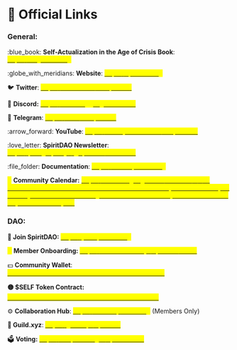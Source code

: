 # 🔗 Official Links

### **General:**

:blue\_book: **Self-Actualization in the Age of Crisis Book**: [<mark style="color:yellow;">https://singletruth.org</mark>](https://singletruth.org)

:globe\_with\_meridians: **Website**: [<mark style="color:yellow;">https://spiritdao.org</mark>](https://spiritdao.org)

:bird: **Twitter**: [<mark style="color:yellow;">https://twitter.com/thespiritdao</mark>](https://twitter.com/thespiritdao)

🤝 **Discord:** [<mark style="color:yellow;">https://discord.gg/Dg94YJxAEm</mark>](https://discord.gg/Dg94YJxAEm)

💬 **Telegram**: [<mark style="color:yellow;">https://t.me/thespiritdao</mark>](https://t.me/thespiritdao)

:arrow\_forward: **YouTube**: [<mark style="color:yellow;">https://www.youtube.com/@SpiritDAO</mark>](https://www.youtube.com/@SpiritDAO)

:love\_letter: **SpiritDAO Newsletter**: [<mark style="color:yellow;">https://paragraph.xyz/@spiritdao/subscribe</mark>](https://paragraph.xyz/@spiritdao/subscribe)

:file\_folder: **Documentation**: [<mark style="color:yellow;">https://docs.spiritdao.org</mark>](https://docs.spiritdao.org)

<mark style="color:yellow;">📆</mark> **Community Calendar:** [<mark style="color:yellow;">https://calendar.google.com/calendar/u/1/r?cid=Y19hYTk2YWJhY2JhMWI1OGFlNDE0N2Y0ZWMxMjlmM2U4ODUxMjJmOGE2Zjc0N2QxMGRhNDhkYzg0NmQ5ZWRmY2QzQGdyb3VwLmNhbGVuZGFyLmdvb2dsZS5jb20</mark>](https://calendar.google.com/calendar/u/1/r?cid=Y19hYTk2YWJhY2JhMWI1OGFlNDE0N2Y0ZWMxMjlmM2U4ODUxMjJmOGE2Zjc0N2QxMGRhNDhkYzg0NmQ5ZWRmY2QzQGdyb3VwLmNhbGVuZGFyLmdvb2dsZS5jb20)



### **DAO:**

**👋 Join SpiritDAO:** [<mark style="color:yellow;">https://join.spiritdao.org</mark> ](https://join.spiritdao.org)

<mark style="color:yellow;">💡</mark> **Member Onboarding:** [<mark style="color:yellow;">https://www.bonfire.xyz/spiritdao/home</mark>](https://www.bonfire.xyz/spiritdao/home)

💵 **Community Wallet**: [<mark style="color:yellow;">0xF3c47077C406FeA33daD4BE498fDf03Cb5d4537f</mark>](https://etherscan.io/address/0xF3c47077C406FeA33daD4BE498fDf03Cb5d4537f)

**🟡 $SELF Token Contract:** [<mark style="color:yellow;">0xed034912584d0bcdefc396d27b641f4419cec865</mark>](https://optimistic.etherscan.io/token/0xed034912584d0bcdefc396d27b641f4419cec865)

:gear: **Collaboration Hub**: [<mark style="color:yellow;">https://collab.spiritdao.org</mark>](https://collab.spiritdao.org/) (Members Only)

**🏹 Guild.xyz**: [<mark style="color:yellow;">https://guild.xyz/spiritdao</mark>](https://guild.xyz/spiritdao)

🗳️ **Voting:** [<mark style="color:yellow;">https://snapshot.org/#/spiritdao.eth</mark>](https://snapshot.org/#/spiritdao.eth)

